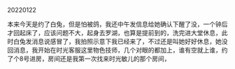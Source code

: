 20220122

本来今天是约了白兔，但是怕被鸽，我还中午发信息给她确认下醒了没，一个钟后才回起床了，应该问题不大，起身去罗湖，也算是提前到的，洗完进大堂休息，此时白兔发消息说感冒了，我拍照示意下我已经来了，不过还是叫她好好休息，她没回消息，我开始在时光客服这里物色技师，几个对眼的都加上，谁有空就上谁，约了个8号进房，房间还是我第一次找来时光敏儿的那个房间，